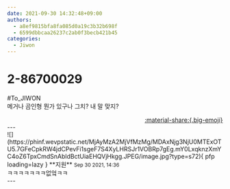 ```yaml
---
date: 2021-09-30 14:32:48+09:00
authors:
  - a8ef9815bfa8fa085d0a19c3b32b698f
  - 6599dbbcaa26237c2ab0f3becb421b45
categories:
  - Jiwon
---
```


# 2-86700029

<div class="post-container" markdown="1">
<div class="content-container md-sidebar__scrollwrap" markdown="1">

\#To_JIWON<br>메거나 곰인형 뭔가 있구나 그치? 내 말 맞지?

</div>
</div>

<div style="text-align: right;" markdown="1">
<a href="https://weverse.io/fromis9/fanpost/2-86700029" style="text-align: right;">:material-share:{.big-emoji}</a>
</div>
---

<div class="comments-container md-sidebar__scrollwrap" markdown="1">
<div class="comment" markdown="1">
<div class='id-container' markdown="1">
![](https://phinf.wevpstatic.net/MjAyMzA2MjVfMzMg/MDAxNjg3NjU0MTExOTU5.7GFeCpkRW4jdCPevFi1sgeF7S4XyLHRSJr1VOBRp7gEg.mY0LxqknzXmYC4oZ6TpxCmdSnAbldBctUiaEHQVjHkgg.JPEG/image.jpg?type=s72){ pfp loading=lazy }
**<span class="artist">지원</span>** <small>Sep 30 2021, 14:36</small><br>
</div>
<div class='comment-body' markdown="1">
ㅋㅋㅋㅋㅋㅋㅋ없엌ㅋㅋ
</div>
</div>
</div>
---
